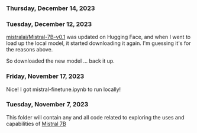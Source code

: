 ### Thursday, December 14, 2023


### Tuesday, December 12, 2023

[mistralai/Mistral-7B-v0.1](https://huggingface.co/mistralai/Mistral-7B-v0.1/tree/main) was updated on Hugging Face, and when I went to load up the local model, it started downloading it again. I'm guessing it's for the reasons above.

So downloaded the new model ... back it up.

### Friday, November 17, 2023

Nice! I got mistral-finetune.ipynb to run locally!

### Tuesday, November 7, 2023

This folder will contain any and all code related to exploring the uses and capabilities of [Mistral 7B ](https://mistral.ai/)